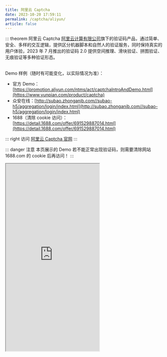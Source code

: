 ```yaml
---
title: 阿里云 Captcha
date: 2023-10-20 17:59:11
permalink: /captcha/aliyun/
article: false
---
```


::: theorem 阿里云 Captcha
[阿里云计算有限公司](https://www.tianyancha.com/company/138473506)旗下的验证码产品，通过简单、安全、多样的交互逻辑，提供区分机器脚本和自然人的验证服务，同时保持真实的用户体验，2023 年 7 月推出的验证码 2.0 提供空间推理、滑块验证、拼图验证、无痕验证等多种验证形态。

<br>
Demo 样例（随时有可能变化，以实际情况为准）：
<br>

- 官方 Demo：[https://promotion.aliyun.com/ntms/act/captchaIntroAndDemo.html](https://www.yunpian.com/product/captcha)<Badge text="140" type="error" vertical="middle"/>
- 众安在线：[http://subao.zhonganib.com//subao-h5/aggregation/login/index.html](http://subao.zhonganib.com//subao-h5/aggregation/login/index.html)<Badge text="140" type="error" vertical="middle"/>
- 1688（清除 cookie 访问）：[https://detail.1688.com/offer/691529887014.html](https://detail.1688.com/offer/691529887014.html)<Badge text="226" type="error" vertical="middle"/><Badge text="本页使用" type="error" vertical="middle"/>

::: right
访问 [阿里云 Captcha 官网](https://www.aliyun.com/product/security/captcha)
:::

::: danger 注意
本页展示的 Demo 若不能正常出现验证码，则需要清除网站 1688.com 的 cookie 后再访问！
:::

<iframe src="https://detail.1688.com/offer/691529887014.html" scrolling="no" height="600px"></iframe>
